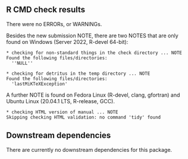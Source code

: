 ## R CMD check results
There were no ERRORs,  or WARNINGs. 

Besides the new submission NOTE, there are two NOTES that are only found on Windows (Server 2022, R-devel 64-bit): 

```
* checking for non-standard things in the check directory ... NOTE
Found the following files/directories:
  ''NULL''
```

```
* checking for detritus in the temp directory ... NOTE
Found the following files/directories:
  'lastMiKTeXException'
```

A further NOTE is found on Fedora Linux (R-devel, clang, gfortran) and Ubuntu Linux (20.04.1 LTS, R-release, GCC).

```
* checking HTML version of manual ... NOTE
Skipping checking HTML validation: no command 'tidy' found
```

## Downstream dependencies
There are currently no downstream dependencies for this package.
